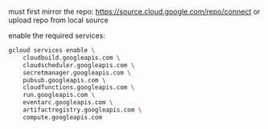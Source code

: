 must first mirror the repo: https://source.cloud.google.com/repo/connect
or upload repo from local source

enable the required services:
```bash
gcloud services enable \
    cloudbuild.googleapis.com \
    cloudscheduler.googleapis.com \
    secretmanager.googleapis.com \
    pubsub.googleapis.com \
    cloudfunctions.googleapis.com \
    run.googleapis.com \
    eventarc.googleapis.com \
    artifactregistry.googleapis.com \
    compute.googleapis.com
```
